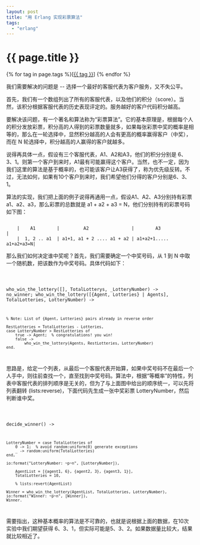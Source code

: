 ```yaml
---
layout: post
title: "用 Erlang 实现彩票算法"
tags:
  - "erlang"
---
```


# {{ page.title }}

<div class="tags">
{% for tag in page.tags %}[<a class="tag" href="/tags.html#{{ tag }}">{{ tag }}</a>] {% endfor %}
</div>


我们需要解决的问题是 -- 选择一个最好的客服代表为客户服务，又不失公平。

首先，我们有一个数组列出了所有的客服代表，以及他们的积分（score）。当然，该积分根据客服代表的历史表现评定的。服务越好的客户代码积分越高。

要解决该问题，有一个著名和算法称为“彩票算法”。它的基本原理是，根据每个人的积分发放彩票，积分高的人得到的彩票数量就多，如果每张彩票中奖的概率是相等的，那么在一轮选择中，显然积分越高的人会有更高的概率赢得客户（中奖），而在 N 轮选择中，积分越高的人赢得的客户就越多。

说得再具体一点，假设有三个客服代表，A1、A2和A3，他们的积分分别是 6、3、1。则第一个客户到来时，A1最有可能赢得这个客户。当然，也不一定，因为我们这里的算法是基于概率的，也可能该客户让A3获得了，称为优先级反转。不过，无法如何，如果有10个客户到来时，我们希望他们分得的客户分别是6、3、1。

算法的实现，我们把上面的例子说得再通用一点，假设A1、A2、A3分别持有彩票a1、a2、a3，那么彩票的总数就是 a1 + a2 + a3 = N，他们分别持有的彩票号码如下图：


<code>
    |    A1        |         A2                |        A3              |  
    |  1, 2 .. a1  | a1+1, a1 + 2 .... a1 + a2 | a1+a2+1..... a1+a2+a3=N|
</code>

那么我们如何决定谁中奖呢？首先，我们需要确定一个中奖号码，从 1 到 N 中取一个随机数，把该数作为中奖号码。具体代码如下：

<code>

who_win_the_lottery([], TotalLotterys, _LotteryNumber) ->
	no_winner;
who_win_the_lottery([{Agent, Lotteries} | Agents], TotalLotteries, LotteryNumber) ->

	% Note: List of {Agent, Lotteries} pairs already in reverse order

	RestLotteries = TotalLotteries - Lotteries,
	case LotteryNumber > RestLotteries of
		true -> Agent;  % congratulations! you win!
		false ->
			who_win_the_lottery(Agents, RestLotteries, LotteryNumber)
	end.

</code>

思路是，给定一个列表，从最后一个客服代表开始算，如果中奖号码不在最后一个人手中，则往前查找一个，直至找到中奖号码。算法中，根据“等概率”的特性，列表中客服代表的排列顺序是无关的，但为了与上面图中给出的顺序统一，可以先将列表翻转 (lists:reverse)，下面代码先生成一张中奖彩票 LotteryNumber，然后判断谁中奖。

<code>

decide_winner() ->
	
	LotteryNumber = case TotalLotteries of
		0 -> 1;  % avoid random:uniform(0) generate exceptions
		_ -> random:uniform(TotalLotteries)
	end,

	io:format("LotteryNumber: ~p~n", [LotteryNumber]),
	
        AgentList = [{agent1, 6}, {agent2, 3}, {agent3, 1}],
        TotalLotteries = 10,

        % lists:revert(AgentList)

	Winner = who_win_the_lottery(AgentList, TotalLotteries, LotteryNumber),
	io:format("Winner: ~p~n", [Winner]),
	Winner.
</code>

需要指出，这种基本概率的算法是不可靠的，也就是说根据上面的数据，在10次实验中我们期望获得 6、3、1，但实际可能是5、3、2。如果数据量比较大，结果就比较相近了。
